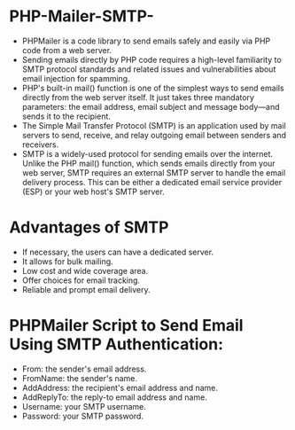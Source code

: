 # PHP-Mailer-SMTP-

- PHPMailer is a code library to send emails safely and easily via PHP code from a web server.
- Sending emails directly by PHP code requires a high-level familiarity to SMTP protocol standards and related issues and vulnerabilities about email injection for spamming.
- PHP's built-in mail() function is one of the simplest ways to send emails directly from the web server itself. It just takes three mandatory parameters: the email address, 
  email subject and message body—and sends it to the recipient.
- The Simple Mail Transfer Protocol (SMTP) is an application used by mail servers to send, receive, and relay outgoing email between senders and receivers.
- SMTP is a widely-used protocol for sending emails over the internet. Unlike the PHP mail() function, which sends emails directly from your web server, SMTP requires an 
  external SMTP server to handle the email delivery process. This can be either a dedicated email service provider (ESP) or your web host's SMTP server.

# Advantages of SMTP
- If necessary, the users can have a dedicated server.
- It allows for bulk mailing.
- Low cost and wide coverage area.
- Offer choices for email tracking.
- Reliable and prompt email delivery.

# PHPMailer Script to Send Email Using SMTP Authentication:

- From: the sender's email address.
- FromName: the sender's name.
- AddAddress: the recipient's email address and name.
- AddReplyTo: the reply-to email address and name.
- Username: your SMTP username.
- Password: your SMTP password.

